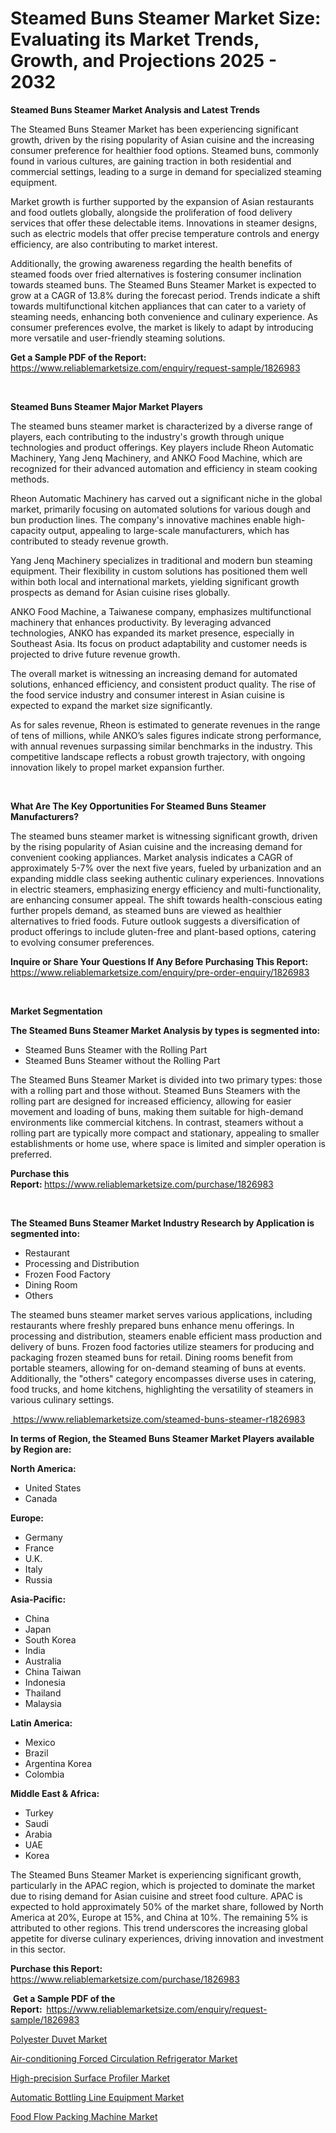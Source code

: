 <p><h1>Steamed Buns Steamer Market Size: Evaluating its Market Trends, Growth, and Projections 2025 - 2032</h1></p><p><strong>Steamed Buns Steamer Market Analysis and Latest Trends</strong></p>
<p><p>The Steamed Buns Steamer Market has been experiencing significant growth, driven by the rising popularity of Asian cuisine and the increasing consumer preference for healthier food options. Steamed buns, commonly found in various cultures, are gaining traction in both residential and commercial settings, leading to a surge in demand for specialized steaming equipment. </p><p>Market growth is further supported by the expansion of Asian restaurants and food outlets globally, alongside the proliferation of food delivery services that offer these delectable items. Innovations in steamer designs, such as electric models that offer precise temperature controls and energy efficiency, are also contributing to market interest. </p><p>Additionally, the growing awareness regarding the health benefits of steamed foods over fried alternatives is fostering consumer inclination towards steamed buns. The Steamed Buns Steamer Market is expected to grow at a CAGR of 13.8% during the forecast period. Trends indicate a shift towards multifunctional kitchen appliances that can cater to a variety of steaming needs, enhancing both convenience and culinary experience. As consumer preferences evolve, the market is likely to adapt by introducing more versatile and user-friendly steaming solutions.</p></p>
<p><strong>Get a Sample PDF of the Report:&nbsp;</strong> <a href="https://www.reliablemarketsize.com/enquiry/request-sample/1826983?utm_campaign=3117&utm_medium=2&utm_source=Github&utm_content=ia&utm_term=05042025&utm_id=steamed-buns-steamer">https://www.reliablemarketsize.com/enquiry/request-sample/1826983</a></p>
<p>&nbsp;</p>
<p><strong>Steamed Buns Steamer Major Market Players</strong></p>
<p><p>The steamed buns steamer market is characterized by a diverse range of players, each contributing to the industry's growth through unique technologies and product offerings. Key players include Rheon Automatic Machinery, Yang Jenq Machinery, and ANKO Food Machine, which are recognized for their advanced automation and efficiency in steam cooking methods. </p><p>Rheon Automatic Machinery has carved out a significant niche in the global market, primarily focusing on automated solutions for various dough and bun production lines. The company's innovative machines enable high-capacity output, appealing to large-scale manufacturers, which has contributed to steady revenue growth.</p><p>Yang Jenq Machinery specializes in traditional and modern bun steaming equipment. Their flexibility in custom solutions has positioned them well within both local and international markets, yielding significant growth prospects as demand for Asian cuisine rises globally.</p><p>ANKO Food Machine, a Taiwanese company, emphasizes multifunctional machinery that enhances productivity. By leveraging advanced technologies, ANKO has expanded its market presence, especially in Southeast Asia. Its focus on product adaptability and customer needs is projected to drive future revenue growth.</p><p>The overall market is witnessing an increasing demand for automated solutions, enhanced efficiency, and consistent product quality. The rise of the food service industry and consumer interest in Asian cuisine is expected to expand the market size significantly.</p><p>As for sales revenue, Rheon is estimated to generate revenues in the range of tens of millions, while ANKO’s sales figures indicate strong performance, with annual revenues surpassing similar benchmarks in the industry. This competitive landscape reflects a robust growth trajectory, with ongoing innovation likely to propel market expansion further.</p></p>
<p>&nbsp;</p>
<p><strong>What Are The Key Opportunities For Steamed Buns Steamer Manufacturers?</strong></p>
<p><p>The steamed buns steamer market is witnessing significant growth, driven by the rising popularity of Asian cuisine and the increasing demand for convenient cooking appliances. Market analysis indicates a CAGR of approximately 5-7% over the next five years, fueled by urbanization and an expanding middle class seeking authentic culinary experiences. Innovations in electric steamers, emphasizing energy efficiency and multi-functionality, are enhancing consumer appeal. The shift towards health-conscious eating further propels demand, as steamed buns are viewed as healthier alternatives to fried foods. Future outlook suggests a diversification of product offerings to include gluten-free and plant-based options, catering to evolving consumer preferences.</p></p>
<p><strong>Inquire or Share Your Questions If Any Before Purchasing This Report:</strong> <a href="https://www.reliablemarketsize.com/enquiry/pre-order-enquiry/1826983?utm_campaign=3117&utm_medium=2&utm_source=Github&utm_content=ia&utm_term=05042025&utm_id=steamed-buns-steamer">https://www.reliablemarketsize.com/enquiry/pre-order-enquiry/1826983</a></p>
<p>&nbsp;</p>
<p><strong>Market Segmentation</strong></p>
<p><strong>The Steamed Buns Steamer Market Analysis by types is segmented into:</strong></p>
<p><ul><li>Steamed Buns Steamer with the Rolling Part</li><li>Steamed Buns Steamer without the Rolling Part</li></ul></p>
<p><p>The Steamed Buns Steamer Market is divided into two primary types: those with a rolling part and those without. Steamed Buns Steamers with the rolling part are designed for increased efficiency, allowing for easier movement and loading of buns, making them suitable for high-demand environments like commercial kitchens. In contrast, steamers without a rolling part are typically more compact and stationary, appealing to smaller establishments or home use, where space is limited and simpler operation is preferred.</p></p>
<p><strong>Purchase this Report:&nbsp;</strong><a href="https://www.reliablemarketsize.com/purchase/1826983?utm_campaign=3117&utm_medium=2&utm_source=Github&utm_content=ia&utm_term=05042025&utm_id=steamed-buns-steamer">https://www.reliablemarketsize.com/purchase/1826983</a></p>
<p>&nbsp;</p>
<p><strong>The Steamed Buns Steamer Market Industry Research by Application is segmented into:</strong></p>
<p><ul><li>Restaurant</li><li>Processing and Distribution</li><li>Frozen Food Factory</li><li>Dining Room</li><li>Others</li></ul></p>
<p><p>The steamed buns steamer market serves various applications, including restaurants where freshly prepared buns enhance menu offerings. In processing and distribution, steamers enable efficient mass production and delivery of buns. Frozen food factories utilize steamers for producing and packaging frozen steamed buns for retail. Dining rooms benefit from portable steamers, allowing for on-demand steaming of buns at events. Additionally, the "others" category encompasses diverse uses in catering, food trucks, and home kitchens, highlighting the versatility of steamers in various culinary settings.</p></p>
<p><a href="https://www.reliablemarketsize.com/steamed-buns-steamer-r1826983?utm_campaign=3117&utm_medium=2&utm_source=Github&utm_content=ia&utm_term=05042025&utm_id=steamed-buns-steamer">&nbsp;https://www.reliablemarketsize.com/steamed-buns-steamer-r1826983</a></p>
<p><strong>In terms of Region, the Steamed Buns Steamer Market Players available by Region are:</strong></p>
<p>
    <p> <strong> North America: </strong>
        <ul>
            <li>United States</li>
            <li>Canada</li>
        </ul>
        </p> 
    <p> <strong> Europe: </strong>
        <ul>
            <li>Germany</li>
            <li>France</li>
            <li>U.K.</li>
            <li>Italy</li>
            <li>Russia</li>
        </ul>
        </p> 
    <p> <strong> Asia-Pacific: </strong>
        <ul>
            <li>China</li>
            <li>Japan</li>
            <li>South Korea</li>
            <li>India</li>
            <li>Australia</li>
            <li>China Taiwan</li>
            <li>Indonesia</li>
            <li>Thailand</li>
            <li>Malaysia</li>
        </ul>
        </p> 
    <p> <strong> Latin America: </strong>
        <ul>
            <li>Mexico</li>
            <li>Brazil</li>
            <li>Argentina Korea</li>
            <li>Colombia</li>
        </ul>
        </p> 
    <p> <strong> Middle East & Africa: </strong>
        <ul>
            <li>Turkey</li>
            <li>Saudi</li>
            <li>Arabia</li>
            <li>UAE</li>
            <li>Korea</li>
        </ul>
    </p>
    </p>
<p><p>The Steamed Buns Steamer Market is experiencing significant growth, particularly in the APAC region, which is projected to dominate the market due to rising demand for Asian cuisine and street food culture. APAC is expected to hold approximately 50% of the market share, followed by North America at 20%, Europe at 15%, and China at 10%. The remaining 5% is attributed to other regions. This trend underscores the increasing global appetite for diverse culinary experiences, driving innovation and investment in this sector.</p></p>
<p><strong>Purchase this Report: </strong><a href="https://www.reliablemarketsize.com/purchase/1826983?utm_campaign=3117&utm_medium=2&utm_source=Github&utm_content=ia&utm_term=05042025&utm_id=steamed-buns-steamer">https://www.reliablemarketsize.com/purchase/1826983</a></p>
<p>&nbsp;<strong>Get a Sample PDF of the Report:&nbsp;&nbsp;</strong><a href="https://www.reliablemarketsize.com/enquiry/request-sample/1826983?utm_campaign=3117&utm_medium=2&utm_source=Github&utm_content=ia&utm_term=05042025&utm_id=steamed-buns-steamer">https://www.reliablemarketsize.com/enquiry/request-sample/1826983</a></p>
<p><strong></strong></p>
<p><p><a href="https://github.com/rrosasdaunas/Market-Research-Report-List-1/blob/main/polyester-duvet-market.md?utm_campaign=3117&utm_medium=2&utm_source=Github&utm_content=ia&utm_term=05042025&utm_id=steamed-buns-steamer">Polyester Duvet Market</a></p><p><a href="https://www.linkedin.com/pulse/global-air-conditioning-forced-circulation-refrigerator-market-y8p7f?utm_campaign=3117&utm_medium=2&utm_source=Github&utm_content=ia&utm_term=05042025&utm_id=steamed-buns-steamer">Air-conditioning Forced Circulation Refrigerator Market</a></p><p><a href="https://www.linkedin.com/pulse/high-precision-surface-profiler-market-global-regional-analysis-sxnlf?utm_campaign=3117&utm_medium=2&utm_source=Github&utm_content=ia&utm_term=05042025&utm_id=steamed-buns-steamer">High-precision Surface Profiler Market</a></p><p><a href="https://www.linkedin.com/pulse/automatic-bottling-line-equipment-market-size-analysis-xeubf?utm_campaign=3117&utm_medium=2&utm_source=Github&utm_content=ia&utm_term=05042025&utm_id=steamed-buns-steamer">Automatic Bottling Line Equipment Market</a></p><p><a href="https://www.linkedin.com/pulse/comprehensive-food-flow-packing-machine-market-report-2025-2032-o9hcf?utm_campaign=3117&utm_medium=2&utm_source=Github&utm_content=ia&utm_term=05042025&utm_id=steamed-buns-steamer">Food Flow Packing Machine Market</a></p></p>